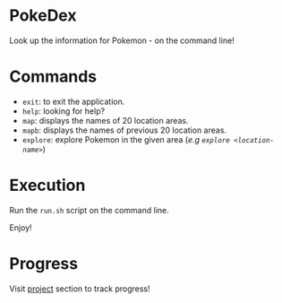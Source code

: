 # PokeDex

Look up the information for Pokemon - on the command line!


# Commands

- `exit`: to exit the application.
- `help`: looking for help?
- `map`: displays the names of 20 location areas.
- `mapb`: displays the names of previous 20 location areas.
- `explore`: explore Pokemon in the given area (*e.g `explore <location-name>`*)

# Execution

Run the `run.sh` script on the command line.


Enjoy!



# Progress

Visit [project](https://github.com/users/Dhar01/projects/1/views/1) section to track progress!
